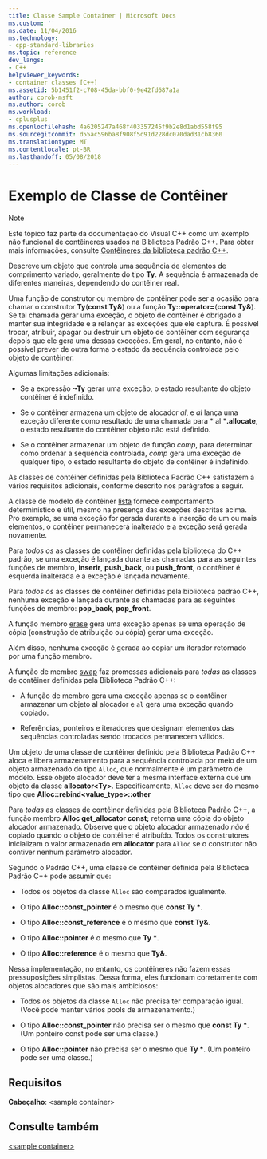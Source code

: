 ```yaml
---
title: Classe Sample Container | Microsoft Docs
ms.custom: ''
ms.date: 11/04/2016
ms.technology:
- cpp-standard-libraries
ms.topic: reference
dev_langs:
- C++
helpviewer_keywords:
- container classes [C++]
ms.assetid: 5b1451f2-c708-45da-bbf0-9e42fd687a1a
author: corob-msft
ms.author: corob
ms.workload:
- cplusplus
ms.openlocfilehash: 4a6205247a468f403357245f9b2e8d1abd558f95
ms.sourcegitcommit: d55ac596ba8f908f5d91d228dc070dad31cb8360
ms.translationtype: MT
ms.contentlocale: pt-BR
ms.lasthandoff: 05/08/2018
---
```

# <a name="sample-container-class"></a>Exemplo de Classe de Contêiner

> [!NOTE]
> Este tópico faz parte da documentação do Visual C++ como um exemplo não funcional de contêineres usados na Biblioteca Padrão C++. Para obter mais informações, consulte [Contêineres da biblioteca padrão C++](../standard-library/stl-containers.md).

Descreve um objeto que controla uma sequência de elementos de comprimento variado, geralmente do tipo **Ty**. A sequência é armazenada de diferentes maneiras, dependendo do contêiner real.

Uma função de construtor ou membro de contêiner pode ser a ocasião para chamar o construtor **Ty**(**const Ty&**) ou a função **Ty::operator=**(**const Ty&**). Se tal chamada gerar uma exceção, o objeto de contêiner é obrigado a manter sua integridade e a relançar as exceções que ele captura. É possível trocar, atribuir, apagar ou destruir um objeto de contêiner com segurança depois que ele gera uma dessas exceções. Em geral, no entanto, não é possível prever de outra forma o estado da sequência controlada pelo objeto de contêiner.

Algumas limitações adicionais:

- Se a expressão **~Ty** gerar uma exceção, o estado resultante do objeto contêiner é indefinido.

- Se o contêiner armazena um objeto de alocador *al*, e *al* lança uma exceção diferente como resultado de uma chamada para * al ***.allocate**, o estado resultante do contêiner objeto não está definido.

- Se o contêiner armazenar um objeto de função *comp*, para determinar como ordenar a sequência controlada, *comp* gera uma exceção de qualquer tipo, o estado resultante do objeto de contêiner é indefinido.

As classes de contêiner definidas pela Biblioteca Padrão C++ satisfazem a vários requisitos adicionais, conforme descrito nos parágrafos a seguir.

A classe de modelo de contêiner [lista](../standard-library/list-class.md) fornece comportamento determinístico e útil, mesmo na presença das exceções descritas acima. Pro exemplo, se uma exceção for gerada durante a inserção de um ou mais elementos, o contêiner permanecerá inalterado e a exceção será gerada novamente.

Para *todos os* as classes de contêiner definidas pela biblioteca do C++ padrão, se uma exceção é lançada durante as chamadas para as seguintes funções de membro, **inserir**, **push_back**, ou **push_front**, o contêiner é esquerda inalterada e a exceção é lançada novamente.

Para *todos os* as classes de contêiner definidas pela biblioteca padrão C++, nenhuma exceção é lançada durante as chamadas para as seguintes funções de membro: **pop_back**, **pop_front**.

A função membro [erase](../standard-library/container-class-erase.md) gera uma exceção apenas se uma operação de cópia (construção de atribuição ou cópia) gerar uma exceção.

Além disso, nenhuma exceção é gerada ao copiar um iterador retornado por uma função membro.

A função de membro [swap](../standard-library/container-class-swap.md) faz promessas adicionais para *todas* as classes de contêiner definidas pela Biblioteca Padrão C++:

- A função de membro gera uma exceção apenas se o contêiner armazenar um objeto al alocador e `al` gera uma exceção quando copiado.

- Referências, ponteiros e iteradores que designam elementos das sequências controladas sendo trocados permanecem válidos.

Um objeto de uma classe de contêiner definido pela Biblioteca Padrão C++ aloca e libera armazenamento para a sequência controlada por meio de um objeto armazenado do tipo `Alloc`, que normalmente é um parâmetro de modelo. Esse objeto alocador deve ter a mesma interface externa que um objeto da classe **allocator\<Ty>**. Especificamente, `Alloc` deve ser do mesmo tipo que **Alloc::rebind<value_type>::other**

Para *todas* as classes de contêiner definidas pela Biblioteca Padrão C++, a função membro **Alloc get_allocator const;** retorna uma cópia do objeto alocador armazenado. Observe que o objeto alocador armazenado *não* é copiado quando o objeto de contêiner é atribuído. Todos os construtores inicializam o valor armazenado em **allocator** para `Alloc` se o construtor não contiver nenhum parâmetro alocador.

Segundo o Padrão C++, uma classe de contêiner definida pela Biblioteca Padrão C++ pode assumir que:

- Todos os objetos da classe `Alloc` são comparados igualmente.

- O tipo **Alloc::const_pointer** é o mesmo que **const Ty \***.

- O tipo **Alloc::const_reference** é o mesmo que **const Ty&**.

- O tipo **Alloc::pointer** é o mesmo que **Ty \***.

- O tipo **Alloc::reference** é o mesmo que **Ty&**.

Nessa implementação, no entanto, os contêineres não fazem essas pressuposições simplistas. Dessa forma, eles funcionam corretamente com objetos alocadores que são mais ambiciosos:

- Todos os objetos da classe `Alloc` não precisa ter comparação igual. (Você pode manter vários pools de armazenamento.)

- O tipo **Alloc::const_pointer** não precisa ser o mesmo que **const Ty \***. (Um ponteiro const pode ser uma classe.)

- O tipo **Alloc::pointer** não precisa ser o mesmo que **Ty \***. (Um ponteiro pode ser uma classe.)

## <a name="requirements"></a>Requisitos

**Cabeçalho**: \<sample container>

## <a name="see-also"></a>Consulte também

[\<sample container>](../standard-library/sample-container.md)<br/>
